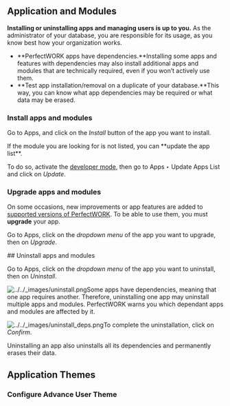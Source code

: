 ## Application and Modules


**Installing or uninstalling apps and managing users is up to you.**
As the administrator of your database, you are responsible for its usage, as you know best how your organization works.
- **PerfectWORK apps have dependencies.**Installing some apps and features with dependencies may also install additional apps and modules that are technically required, even if you won’t actively use them.
- **Test app installation/removal on a duplicate of your database.**This way, you can know what app dependencies may be required or what data may be erased.


### Install apps and modules

Go to <span class="menuselection">Apps</span>, and click on the *Install* button of the app you want to install.

<p class="callout info">If the module you are looking for is not listed, you can **update the app list**.</p>

To do so, activate the [<span class="std std-ref">developer mode</span>](https://www.odoo.com/documentation/14.0/applications/general/developer_mode.html#developer-mode), then go to <span class="menuselection">Apps ‣ Update Apps List</span> and click on *Update*.

### Upgrade apps and modules

On some occasions, new improvements or app features are added to [<span class="doc">supported versions of PerfectWORK</span>](https://www.odoo.com/documentation/14.0/administration/maintain/supported_versions.html). To be able to use them, you must **upgrade** your app.

Go to <span class="menuselection">Apps</span>, click on the *dropdown menu* of the app you want to upgrade, then on *Upgrade*.

</section><section id="bkmrk-uninstall-apps-and-m"><span id="bkmrk--1"></span>## Uninstall apps and modules

Go to <span class="menuselection">Apps</span>, click on the *dropdown menu* of the app you want to uninstall, then on *Uninstall*.

![../../_images/uninstall.png](https://www.odoo.com/documentation/14.0/_images/uninstall.png)Some apps have dependencies, meaning that one app requires another. Therefore, uninstalling one app may uninstall multiple apps and modules. PerfectWORK warns you which dependant apps and modules are affected by it.

![../../_images/uninstall_deps.png](https://www.odoo.com/documentation/14.0/_images/uninstall_deps.png)To complete the uninstallation, click on *Confirm*.

<p class="callout danger">Uninstalling an app also uninstalls all its dependencies and permanently erases their data.</p>

</section>

## Application Themes

### Configure Advance User Theme
